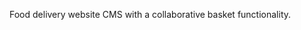 <!--
name: 'snackshop'
tools: ['MEAN', 'Socket.IO']
completeness: 0
-->

Food delivery website CMS with a collaborative basket functionality.
